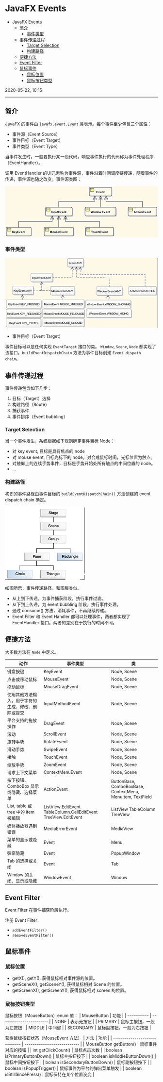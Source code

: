 # JavaFX Events

- [JavaFX Events](#javafx-events)
  - [简介](#%e7%ae%80%e4%bb%8b)
    - [事件类型](#%e4%ba%8b%e4%bb%b6%e7%b1%bb%e5%9e%8b)
  - [事件传递过程](#%e4%ba%8b%e4%bb%b6%e4%bc%a0%e9%80%92%e8%bf%87%e7%a8%8b)
    - [Target Selection](#target-selection)
    - [构建路径](#%e6%9e%84%e5%bb%ba%e8%b7%af%e5%be%84)
  - [便捷方法](#%e4%be%bf%e6%8d%b7%e6%96%b9%e6%b3%95)
  - [Event Filter](#event-filter)
  - [鼠标事件](#%e9%bc%a0%e6%a0%87%e4%ba%8b%e4%bb%b6)
    - [鼠标位置](#%e9%bc%a0%e6%a0%87%e4%bd%8d%e7%bd%ae)
    - [鼠标按钮类型](#%e9%bc%a0%e6%a0%87%e6%8c%89%e9%92%ae%e7%b1%bb%e5%9e%8b)

2020-05-22, 10:15
***

## 简介

JavaFX 的事件由 `javafx.event.Event` 类表示。每个事件至少包含三个属性：

- 事件源（Event Source）
- 事件目标（Event Target）
- 事件类型（Event Type）

当事件发生时，一般要执行某一段代码，响应事件执行的代码称为事件处理程序（EventHandler）。

调用 EventHandler 的UI元素称为事件源，事件沿着时间调度链传递，随着事件的传递，事件源也随之改变。事件源类图：

![Event Source](images/2019-06-05-18-33-11.png)

### 事件类型

![Event Type](images/2019-06-05-18-33-22.png)

- 事件目标（Event Target）

事件目标可以是任何实现 `EventTarget` 接口的类。 `Window`, `Scene`, `Node` 都实现了该接口。`buildEventDispatchChain` 方法为事件目标创建 `Event dispath chain`。

## 事件传递过程

事件传递包含如下几步：

1) 目标（Target）选择
2) 构建路径（Route）
3) 捕获事件
4) 事件排序（Event bubbling）

### Target Selection

当一个事件发生，系统根据如下规则确定事件目标 Node：

- 对 key event, 目标是具有焦点的 node
- 对 mouse event, 目标光标下的 node。对合成鼠标时间，光标位置为触点。
- 对触屏上的连续手势事件，目标是手势开始处所有触点的中间位置的 node。
- …

### 构建路径

初识的事件路径由事件目标的 `buildEventDispatchChain()` 方法创建的 event dispatch chain 确定。

![Route Construction](images/2019-06-05-18-34-29.png)

如图所示，事件传递路径，和图层类似。

- 从上到下传递，为事件捕获阶段，执行事件过滤。
- 从下到上传递，为 event bubbling 阶段，执行事件处理。
- 通过 consume() 方法，消耗事件，不再继续传递。
- Event Filter 和 Event Handler 都可以处理事件，两者都实现了 EventHandler 接口。两者的差别在于执行的时间不同。

## 便捷方法

大多数方法在 `Node` 中定义。

| 动作                                               | 事件类型                                                        | 类                                                         |
| -------------------------------------------------- | --------------------------------------------------------------- | ---------------------------------------------------------- |
| 键盘按键                                           | KeyEvent                                                        | Node, Scene                                                |
| 点击或移动鼠标                                     | MouseEvent                                                      | Node, Scene                                                |
| 拖动鼠标                                           | MouseDragEvent                                                  | Node, Scene                                                |
| 使用其他方法输入，用于字符的生成、修改、删除或提交 | InputMethodEvent                                                | Node, Scene                                                |
| 平台支持的拖放操作                                 | DragEvent                                                       | Node, Scene                                                |
| 滚动                                               | ScrollEvent                                                     | Node, Scene                                                |
| 旋转手势                                           | RotateEvent                                                     | Node, Scene                                                |
| 滑动手势                                           | SwipeEvent                                                      | Node, Scene                                                |
| 接触                                               | TouchEvent                                                      | Node, Scene                                                |
| 缩放手势                                           | ZoomEvent                                                       | Node, Scene                                                |
| 请求上下文菜单                                     | ContextMenuEvent                                                | Node, Scene                                                |
| 按下按钮、ComboBox 显示或隐藏、选择菜单            | ActionEvent                                                     | ButtonBase, ComboBoxBase, ContextMenu, MenuItem, TextField |
| List, table 或 tree 中的 item 被编辑               | ListView.EditEvent TableColumn.CellEditEvent TreeView.EditEvent | ListView  TableColumn  TreeView                            |
| 媒体播放器遇到错误                                 | MediaErrorEvent                                                 | MediaView                                                  |
| 菜单的显示或隐藏                                   | Event                                                           | Menu                                                       |
| 弹窗隐藏                                           | Event                                                           | PopupWindow                                                |
| Tab 的选择或关闭                                   | Event                                                           | Tab                                                        |
| Window 的关闭、显示或隐藏                          | WindowEvent                                                     | Window                                                     |

## Event Filter

Event Filter 在事件捕获阶段执行。

注册 Event Filter

- `addEventFilter()`
- `removeEventFilter()`

## 鼠标事件

### 鼠标位置

- getX(), getY(), 获得鼠标相对事件源的位置。
- getSceneX(), getSceneY(), 获得鼠标相对 Scene 的位置。
- getScreenX(), getScreenY(), 获得鼠标相对 screen 的位置。

### 鼠标按钮类型

鼠标按钮（MouseButton）enum 值：
| MouseButton | 功能                     |
| ----------- | ------------------------ |
| NONE        | 表示无按钮               |
| PRIMARY     | 鼠标主按钮，一般为左按钮 |
| MIDDLE      | 中间键                   |
| SECONDARY   | 鼠标副按钮，一般为右按钮 |

获得鼠标按钮状态（MouseEvent 方法）
| 方法                           | 功能                         |
| ------------------------------ | ---------------------------- |
| MouseButton getButton()        | 鼠标事件对应的按钮           |
| int getClickCount()            | 鼠标点击次数                 |
| boolean isPrimaryButtonDown()  | 鼠标主按钮按下               |
| boolean isMiddleButtonDown()   | 鼠标中间按钮按下             |
| bolean isSecondaryButtonDown() | 鼠标副按钮按下               |
| boolean isPopupTrigger()       | 鼠标事件为平台的弹出菜单触发 |
| boolean isStillSincePress()    | 鼠标保持在某个位置没变       |

